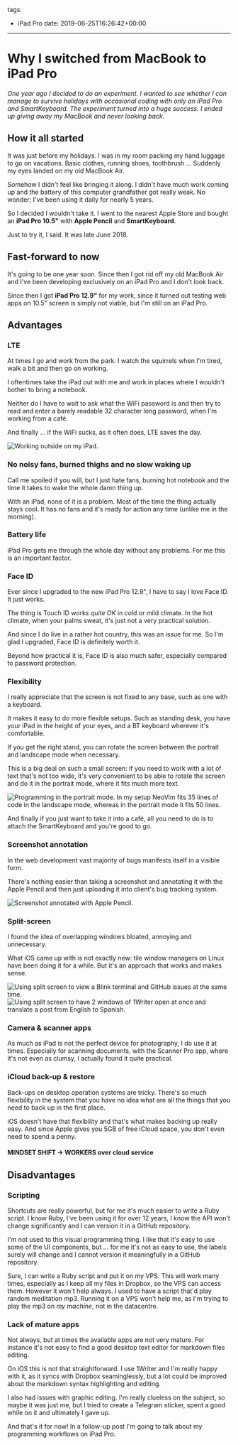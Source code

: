 tags:
  - iPad Pro
date: 2019-06-25T16:26:42+00:00

---

# Why I switched from MacBook to iPad Pro

_One year ago I decided to do an experiment. I wanted to see whether I can manage to survive holidays with occasional coding with only an iPad Pro and SmartKeyboard. The experiment turned into a huge success. I ended up giving away my MacBook and never looking back._

## How it all started

It was just before my holidays. I was in my room packing my hand luggage to go on vacations. Basic clothes, running shoes, toothbrush ... Suddenly my eyes landed on my old MacBook Air.

Somehow I didn't feel like bringing it along. I didn't have much work coming up and the battery of this computer grandfather got really weak. No wonder: I've been using it daily for nearly 5 years.

So I decided I wouldn't take it. I went to the nearest Apple Store and bought an **iPad Pro 10.5"** with **Apple Pencil** and **SmartKeyboard**.

Just to try it, I said. It was late June 2018.

## Fast-forward to now

It's going to be one year soon. Since then I got rid off my old MacBook Air and I've been developing exclusively on an iPad Pro and I don't look back.

Since then I got **iPad Pro 12.9"** for my work, since it turned out testing web apps on 10.5" screen is simply not viable, but I'm still on an iPad Pro.

## Advantages

### LTE

At times I go and work from the park. I watch the squirrels when I'm tired, walk a bit and then go on working.

I oftentimes take the iPad out with me and work in places where I wouldn't bother to bring a notebook.

Neither do I have to wait to ask what the WiFi password is and then try to read and enter a barely readable 32 character long password, when I'm working from a café.

And finally ... if the WiFi sucks, as it often does, LTE saves the day.

![Working outside on my iPad.](working-outside.jpg)

### No noisy fans, burned thighs and no slow waking up

Call me spoiled if you will, but I just hate fans, burning hot notebook and the time it takes to wake the whole damn thing up.

With an iPad, none of it is a problem. Most of the time the thing actually stays cool. It has no fans and it's ready for action any time (unlike me in the morning).

### Battery life

iPad Pro gets me through the whole day without any problems. For me this is an important factor.

### Face ID

Ever since I upgraded to the new iPad Pro 12.9", I have to say I love Face ID. It just works.

The thing is Touch ID works _quite OK_ in cold or mild climate. In the hot climate, when your palms sweat, it's just not a very practical solution.

And since I do live in a rather hot country, this was an issue for me. So I'm glad I upgraded, Face ID is definitely worth it.

Beyond how practical it is, Face ID is also much safer, especially compared to password protection.

### Flexibility

I really appreciate that the screen is not fixed to any base, such as one with a keyboard.

It makes it easy to do more flexible setups. Such as standing desk, you have your iPad in the height of your eyes, and a BT keyboard wherever it's comfortable.

If you get the right stand, you can rotate the screen between the portrait and landscape mode when necessary.

This is a big deal on such a small screen: if you need to work with a lot of text that's not too wide, it's very convenient to be able to rotate the screen and do it in the portrait mode, where it fits much more text.

![Programming in the portrait mode. In my setup NeoVim fits 35 lines of code in the landscape mode, whereas in the portrait mode it fits 50 lines.](portrait-mode-editing.png)

And finally if you just want to take it into a café, all you need to do is to attach the SmartKeyboard and you're good to go.

### Screenshot annotation

In the web development vast majority of bugs manifests itself in a visible form.

There's nothing easier than taking a screenshot and annotating it with the Apple Pencil and then just uploading it into client's bug tracking system.

![Screenshot annotated with Apple Pencil.](screenshot-annotation.jpg)

### Split-screen

I found the idea of overlapping windows bloated, annoying and unnecessary.

What iOS came up with is not exactly new: tile window managers on Linux have been doing it for a while. But it's an approach that works and makes sense.

![Using split screen to view a Blink terminal and GitHub issues at the same time.](split-screen-1.png)
![Using split screen to have 2 windows of 1Writer open at once and translate a post from English to Spanish.](split-screen-2.png)

### Camera & scanner apps

As much as iPad is not the perfect device for photography, I do use it at times. Especially for scanning documents, with the Scanner Pro app, where it's not even as clumsy, I actually found it quite practical.

### iCloud back-up & restore

Back-ups on desktop operation systems are tricky. There's so much flexibility in the system that you have no idea what are all the things that you need to back up in the first place.

iOS doesn't have that flexibility and that's what makes backing up really easy. And since Apple gives you 5GB of free iCloud space, you don't even need to spend a penny.

#### MINDSET SHIFT -> WORKERS over cloud service
## Disadvantages

### Scripting

Shortcuts are really powerful, but for me it's much easier to write a Ruby script. I know Ruby, I've been using it for over 12 years, I know the API won't change significantly and I can version it in a GitHub repository.

I'm not used to this visual programming thing. I like that it's easy to use some of the UI components, but ... for me it's not as easy to use, the labels surely will change and I cannot version it meaningfully in a GitHub repository.

Sure, I can write a Ruby script and put it on my VPS. This will work many times, especially as I keep all my files in Dropbox, so the VPS can access them. However it won't help always. I used to have a script that'd play random meditation mp3. Running it on a VPS won't help me, as I'm trying to play the mp3 on _my machine_, not in the datacentre.

### Lack of mature apps

Not always, but at times the available apps are not very mature. For instance it's not easy to find a good desktop text editor for markdown files editing.

On iOS this is not that straightforward. I use 1Writer and I'm really happy with it, as it syncs with Dropbox seaminglessly, but a lot could be improved about the markdown syntax highlighting and editing.

I also had issues with graphic editing. I'm really clueless on the subject, so maybe it was just me, but I tried to create a Telegram sticker, spent a good while on it and ultimately I gave up.

And that's it for now! In a follow-up post I'm going to talk about my programming workflows on iPad Pro.